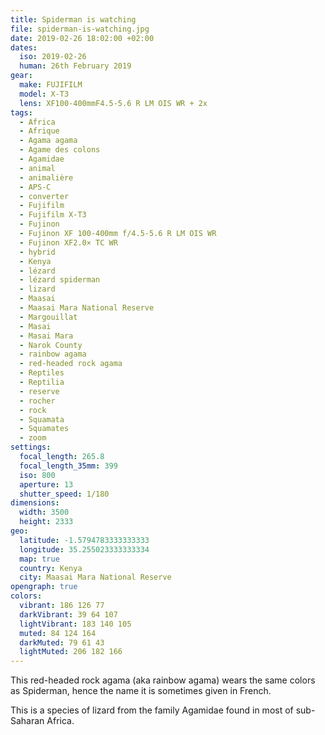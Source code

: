 ```yaml
---
title: Spiderman is watching
file: spiderman-is-watching.jpg
date: 2019-02-26 18:02:00 +02:00
dates:
  iso: 2019-02-26
  human: 26th February 2019
gear:
  make: FUJIFILM
  model: X-T3
  lens: XF100-400mmF4.5-5.6 R LM OIS WR + 2x
tags:
  - Africa
  - Afrique
  - Agama agama
  - Agame des colons
  - Agamidae
  - animal
  - animalière
  - APS-C
  - converter
  - Fujifilm
  - Fujifilm X-T3
  - Fujinon
  - Fujinon XF 100-400mm f/4.5-5.6 R LM OIS WR
  - Fujinon XF2.0× TC WR
  - hybrid
  - Kenya
  - lézard
  - lézard spiderman
  - lizard
  - Maasai
  - Maasai Mara National Reserve
  - Margouillat
  - Masai
  - Masai Mara
  - Narok County
  - rainbow agama
  - red-headed rock agama
  - Reptiles
  - Reptilia
  - reserve
  - rocher
  - rock
  - Squamata
  - Squamates
  - zoom
settings:
  focal_length: 265.8
  focal_length_35mm: 399
  iso: 800
  aperture: 13
  shutter_speed: 1/180
dimensions:
  width: 3500
  height: 2333
geo:
  latitude: -1.5794783333333333
  longitude: 35.255023333333334
  map: true
  country: Kenya
  city: Maasai Mara National Reserve
opengraph: true
colors:
  vibrant: 186 126 77
  darkVibrant: 39 64 107
  lightVibrant: 183 140 105
  muted: 84 124 164
  darkMuted: 79 61 43
  lightMuted: 206 182 166
---
```


This red-headed rock agama (aka rainbow agama) wears the same colors as Spiderman, hence the name it is sometimes given in French.

This is a species of lizard from the family Agamidae found in most of sub-Saharan Africa.

